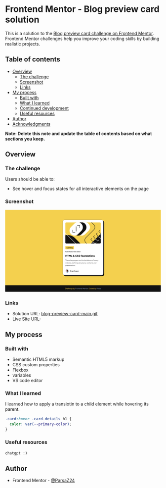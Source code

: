 # Frontend Mentor - Blog preview card solution

This is a solution to the [Blog preview card challenge on Frontend Mentor](https://www.frontendmentor.io/challenges/blog-preview-card-ckPaj01IcS). Frontend Mentor challenges help you improve your coding skills by building realistic projects.

## Table of contents

- [Overview](#overview)
  - [The challenge](#the-challenge)
  - [Screenshot](#screenshot)
  - [Links](#links)
- [My process](#my-process)
  - [Built with](#built-with)
  - [What I learned](#what-i-learned)
  - [Continued development](#continued-development)
  - [Useful resources](#useful-resources)
- [Author](#author)
- [Acknowledgments](#acknowledgments)

**Note: Delete this note and update the table of contents based on what sections you keep.**

## Overview

### The challenge

Users should be able to:

- See hover and focus states for all interactive elements on the page

### Screenshot

![](./Screenshot%202025-10-05%20at%2021-00-50%20Frontend%20Mentor%20Blog%20preview%20card.png)

### Links

- Solution URL: [blog-preview-card-main.git](https://github.com/ParsaZ24/blog-preview-card-main.git)
- Live Site URL: []()

## My process

### Built with

- Semantic HTML5 markup
- CSS custom properties
- Flexbox
- variables
- VS code editor

### What I learned

I learned how to apply a transiotin to a child element while hovering its parent.

```css
.card:hover .card-details h1 {
  color: var(--primary-color);
}
```

### Useful resources

`chatgpt :)`

## Author

- Frontend Mentor - [@ParsaZ24](https://www.frontendmentor.io/profile/ParsaZ24)
